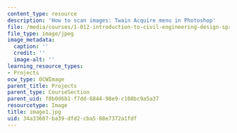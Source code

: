 ```yaml
---
content_type: resource
description: 'How to scan images: Twain Acquire menu in Photoshop'
file: /media/courses/1-012-introduction-to-civil-engineering-design-spring-2002/34a33607ba39dfd2cba588e7372a1fdf_image1.jpg
file_type: image/jpeg
image_metadata:
  caption: ''
  credit: ''
  image-alt: ''
learning_resource_types:
- Projects
ocw_type: OCWImage
parent_title: Projects
parent_type: CourseSection
parent_uid: f8b0d6b1-f7dd-6844-98e9-c108bc9a5a37
resourcetype: Image
title: image1.jpg
uid: 34a33607-ba39-dfd2-cba5-88e7372a1fdf
---
```

